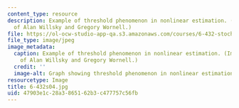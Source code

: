 ```yaml
---
content_type: resource
description: Example of threshold phenomenon in nonlinear estimation. (Image courtesy
  of Alan Willsky and Gregory Wornell.)
file: https://ol-ocw-studio-app-qa.s3.amazonaws.com/courses/6-432-stochastic-processes-detection-and-estimation-spring-2004/47903e1c28a3865162b3c477757c56fb_6-432s04.jpg
file_type: image/jpeg
image_metadata:
  caption: Example of threshold phenomenon in nonlinear estimation. (Image courtesy
    of Alan Willsky and Gregory Wornell.)
  credit: ''
  image-alt: Graph showing threshold phenomenon in nonlinear estimation.
resourcetype: Image
title: 6-432s04.jpg
uid: 47903e1c-28a3-8651-62b3-c477757c56fb
---
```

